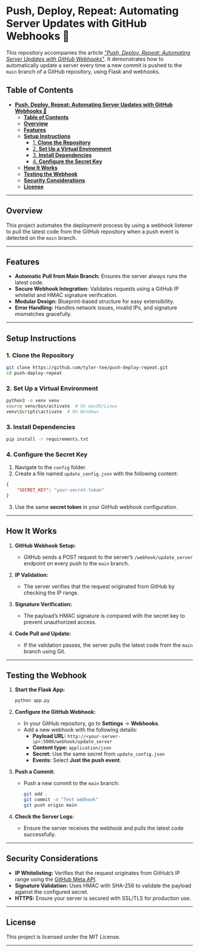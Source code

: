 # **Push, Deploy, Repeat: Automating Server Updates with GitHub Webhooks 🚀**  

This repository accompanies the article _["Push, Deploy, Repeat: Automating Server Updates with GitHub Webhooks"](https://lambdasandlapdogs.com/)_. It demonstrates how to automatically update a server every time a new commit is pushed to the `main` branch of a GitHub repository, using Flask and webhooks.

## **Table of Contents**  
- [**Push, Deploy, Repeat: Automating Server Updates with GitHub Webhooks 🚀**](#push-deploy-repeat-automating-server-updates-with-github-webhooks-)
  - [**Table of Contents**](#table-of-contents)
  - [**Overview**](#overview)
  - [**Features**](#features)
  - [**Setup Instructions**](#setup-instructions)
    - [1. **Clone the Repository**](#1-clone-the-repository)
    - [2. **Set Up a Virtual Environment**](#2-set-up-a-virtual-environment)
    - [3. **Install Dependencies**](#3-install-dependencies)
    - [4. **Configure the Secret Key**](#4-configure-the-secret-key)
  - [**How It Works**](#how-it-works)
  - [**Testing the Webhook**](#testing-the-webhook)
  - [**Security Considerations**](#security-considerations)
  - [**License**](#license)

---

## **Overview**  
This project automates the deployment process by using a webhook listener to pull the latest code from the GitHub repository when a push event is detected on the `main` branch.

---

## **Features**  
- **Automatic Pull from Main Branch:** Ensures the server always runs the latest code.  
- **Secure Webhook Integration:** Validates requests using a GitHub IP whitelist and HMAC signature verification.  
- **Modular Design:** Blueprint-based structure for easy extensibility.  
- **Error Handling:** Handles network issues, invalid IPs, and signature mismatches gracefully.

---

## **Setup Instructions**  

### 1. **Clone the Repository**  
```bash
git clone https://github.com/tyler-tee/push-deploy-repeat.git
cd push-deploy-repeat
```

### 2. **Set Up a Virtual Environment**  
```bash
python3 -m venv venv
source venv/bin/activate  # On macOS/Linux
venv\Scripts\activate  # On Windows
```

### 3. **Install Dependencies**  
```bash
pip install -r requirements.txt
```

### 4. **Configure the Secret Key**  
1. Navigate to the `config` folder.  
2. Create a file named `update_config.json` with the following content:

```json
{
    "SECRET_KEY": "your-secret-token"
}
```

3. Use the same **secret token** in your GitHub webhook configuration.

---

## **How It Works**  
1. **GitHub Webhook Setup:**  
   - GitHub sends a POST request to the server’s `/webhook/update_server` endpoint on every push to the `main` branch.

2. **IP Validation:**  
   - The server verifies that the request originated from GitHub by checking the IP range.

3. **Signature Verification:**  
   - The payload’s HMAC signature is compared with the secret key to prevent unauthorized access.

4. **Code Pull and Update:**  
   - If the validation passes, the server pulls the latest code from the `main` branch using Git.

---

## **Testing the Webhook**  
1. **Start the Flask App:**  
   ```bash
   python app.py
   ```

2. **Configure the GitHub Webhook:**  
   - In your GitHub repository, go to **Settings** → **Webhooks**.  
   - Add a new webhook with the following details:
     - **Payload URL:** `http://<your-server-ip>:5000/webhook/update_server`
     - **Content type:** `application/json`
     - **Secret:** Use the same secret from `update_config.json`
     - **Events:** Select **Just the push event**.

3. **Push a Commit:**  
   - Push a new commit to the `main` branch:
     ```bash
     git add .
     git commit -m "Test webhook"
     git push origin main
     ```

4. **Check the Server Logs:**  
   - Ensure the server receives the webhook and pulls the latest code successfully.

---

## **Security Considerations**  
- **IP Whitelisting:** Verifies that the request originates from GitHub’s IP range using the [GitHub Meta API](https://api.github.com/meta).  
- **Signature Validation:** Uses HMAC with SHA-256 to validate the payload against the configured secret.  
- **HTTPS:** Ensure your server is secured with SSL/TLS for production use.  

---

## **License**  
This project is licensed under the MIT License.

---
